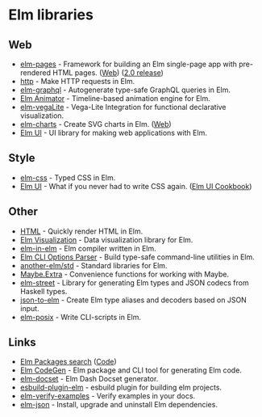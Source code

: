 # Elm libraries

## Web

- [elm-pages](https://github.com/dillonkearns/elm-pages) - Framework for building an Elm single-page app with pre-rendered HTML pages. ([Web](https://elm-pages.com/)) ([2.0 release](https://elm-pages.com/blog/introducing-v2/))
- [http](https://github.com/elm/http) - Make HTTP requests in Elm.
- [elm-graphql](https://github.com/dillonkearns/elm-graphql/) - Autogenerate type-safe GraphQL queries in Elm.
- [Elm Animator](https://github.com/mdgriffith/elm-animator) - Timeline-based animation engine for Elm.
- [elm-vegaLite](https://github.com/gicentre/elm-vegalite) - Vega-Lite Integration for functional declarative visualization.
- [elm-charts](https://github.com/terezka/elm-charts) - Create SVG charts in Elm. ([Web](https://elm-charts.org/))
- [Elm UI](https://github.com/gdotdesign/elm-ui) - UI library for making web applications with Elm.

## Style

- [elm-css](https://github.com/rtfeldman/elm-css) - Typed CSS in Elm.
- [Elm UI](https://github.com/mdgriffith/elm-ui) - What if you never had to write CSS again. ([Elm UI Cookbook](https://github.com/rofrol/elm-ui-cookbook))

## Other

- [HTML](https://github.com/elm/html) - Quickly render HTML in Elm.
- [Elm Visualization](https://github.com/gampleman/elm-visualization) - Data visualization library for Elm.
- [elm-in-elm](https://github.com/elm-in-elm/compiler) - Elm compiler written in Elm.
- [Elm CLI Options Parser](https://github.com/dillonkearns/elm-cli-options-parser) - Build type-safe command-line utilities in Elm.
- [another-elm/std](https://github.com/another-elm/std) - Standard libraries for Elm.
- [Maybe.Extra](https://github.com/elm-community/maybe-extra) - Convenience functions for working with Maybe.
- [elm-street](https://github.com/Holmusk/elm-street) - Library for generating Elm types and JSON codecs from Haskell types.
- [json-to-elm](https://github.com/eeue56/json-to-elm) - Create Elm type aliases and decoders based on JSON input.
- [elm-posix](https://github.com/albertdahlin/elm-posix) - Write CLI-scripts in Elm.

## Links

- [Elm Packages search](https://package.elm-lang.org/) ([Code](https://github.com/elm/package.elm-lang.org))
- [Elm CodeGen](https://github.com/mdgriffith/elm-codegen) - Elm package and CLI tool for generating Elm code.
- [elm-docset](https://github.com/pdamoc/elm-docset) - Elm Dash Docset generator.
- [esbuild-plugin-elm](https://github.com/phenax/esbuild-plugin-elm) - esbuild plugin for building elm projects.
- [elm-verify-examples](https://github.com/stoeffel/elm-verify-examples) - Verify examples in your docs.
- [elm-json](https://github.com/zwilias/elm-json) - Install, upgrade and uninstall Elm dependencies.
